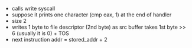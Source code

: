 * calls write syscall
* suppose it prints one character (cmp eax, 1) at the end of handler
* size 2
* writes 1 byte to file descriptor (2nd byte) as src buffer takes 1st byte >> 6 (usually it is 0) + TOS
* next instruction addr = stored_addr + 2
